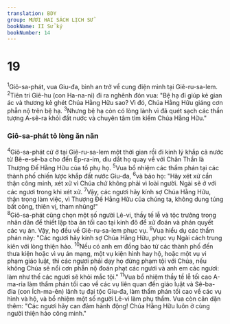 ```yaml
---
translation: BDY
group: MƯƠI HAI SÁCH LỊCH SỬ
bookName: II Sử ký 
bookNumber: 14
---
```


<div class="title"><h1>19</h1></div>
<span class="verse 2su_19_1"><sup>1</sup>Giô-sa-phát, vua Giu-đa, bình an trở về cung điện mình tại Giê-ru-sa-lem. </span>
<span class="verse 2su_19_2"><sup>2</sup>Tiên tri Giê-hu (con Ha-na-ni) đi ra nghênh đón vua: &#34;Bệ hạ đi giúp kẻ gian ác và thương kẻ ghét Chúa Hằng Hữu sao? Vì đó, Chúa Hằng Hữu giáng cơn phẫn nộ trên bệ hạ. </span>
<span class="verse 2su_19_3"><sup>3</sup>Nhưng bệ hạ còn có lòng lành vì đã quét sạch các thần tượng A-sê-ra khỏi đất nước và chuyên tâm tìm kiếm Chúa Hằng Hữu.&#34;</span>
<div class="title"><h3>Giô-sa-phát tỏ lòng ăn năn</h3></div>
<span class="verse 2su_19_4"><sup>4</sup>Giô-sa-phát cứ ở tại Giê-ru-sa-lem một thời gian rồi đi kinh lý khắp cả nước từ Bê-e-sê-ba cho đến Ép-ra-im, dìu dắt họ quay về với Chân Thần là Thượng Đế Hằng Hữu của tổ phụ họ. </span>
<span class="verse 2su_19_5"><sup>5</sup>Vua bổ nhiệm các thẩm phán tại các thành phố chiến lược khắp đất nước Giu-đa, </span>
<span class="verse 2su_19_6"><sup>6</sup>và bảo họ: &#34;Hãy xét xử cẩn thận công minh, xét xử vì Chúa chứ không phải vì loài người. Ngài sẽ ở với các ngươi trong khi xét xử. </span>
<span class="verse 2su_19_7"><sup>7</sup>Vậy, các ngươi hãy kính sợ Chúa Hằng Hữu, thận trọng làm việc, vì Thượng Đế Hằng Hữu của chúng ta, không dung túng bất công, thiên vị, tham nhũng!&#34;<br/></span>
<span class="verse 2su_19_8"><sup>8</sup>Giô-sa-phát cũng chọn một số người Lê-vi, thầy tế lễ và tộc trưởng trong nhân dân để thiết lập tòa án tối cao tại kinh đô để xử đoán và phán quyết các vụ án. Vậy, họ đều về Giê-ru-sa-lem phục vụ. </span>
<span class="verse 2su_19_9"><sup>9</sup>Vua hiểu dụ các thẩm phán này: &#34;Các ngươi hãy kính sợ Chúa Hằng Hữu, phục vụ Ngài cách trung kiên với lòng thiện hảo. </span>
<span class="verse 2su_19_10"><sup>10</sup>Nếu có anh em đồng bào từ các thành phố đến thưa kiện hoặc vì vụ án mạng, một vụ kiện hình hay hộ, hoặc một vụ vi phạm giáo luật, thì các ngươi phải dạy họ đừng phạm tội với Chúa, nếu không Chúa sẽ nổi cơn phẫn nộ đoán phạt các ngươi và anh em các ngươi: làm như thế các ngươi sẽ khỏi mắc tội.&#34; </span>
<span class="verse 2su_19_11"><sup>11</sup>Vua bổ nhiệm thầy tề lễ tối cao A-ma-ria làm thẩm phán tối cao về các vụ liên quan đến giáo luật và Sê-ba-đia (con Ích-ma-ên) lãnh tụ đại tộc Giu-đa, làm thẩm phán tối cao về các vụ hình và hộ, và bổ nhiệm một số người Lê-vi làm phụ thẩm. Vua còn căn dặn thêm: &#34;Các ngươi hãy can đảm hành động! Chúa Hằng Hữu luôn ở cùng người thiện hảo công minh.&#34;</span>

